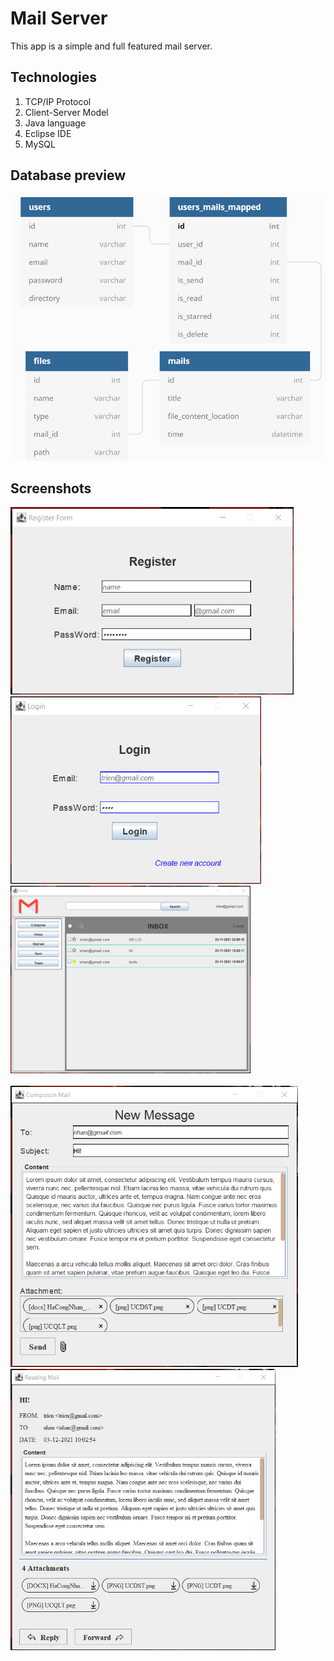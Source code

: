 # Mail Server
This app is a simple and full featured mail server.

## Technologies

  1. TCP/IP Protocol
  2. Client-Server Model
  3. Java language
  4. Eclipse IDE
  5. MySQL
 
## Database preview

![Database Preview](https://github.com/Nbtrien/Mail-Server/blob/master/src/image.png)

## Screenshots

<div>
  <img src = "https://github.com/Nbtrien/Mail-Server/blob/master/src/mail.png" alt = "" height="300px"/>
  <img src = "https://github.com/Nbtrien/Mail-Server/blob/master/src/mail2.png" alt = "" height="300px"/>
  <img src = "https://github.com/Nbtrien/Mail-Server/blob/master/src/mail3.png" alt = "" height="300px"/>
</div>
</br>
<div>
  
  <img src = "https://github.com/Nbtrien/Mail-Server/blob/master/src/mail4.png" alt = "" height="450px"/>
  <img src = "https://github.com/Nbtrien/Mail-Server/blob/master/src/mail5.png" alt = "" height="450px"/>
</div>
